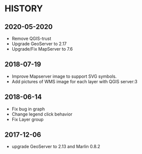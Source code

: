 # HISTORY

## 2020-05-2020

* Remove QGIS-trust
* Upgrade GeoServer to 2.17
* Upgrade/Fix MapServer to 7.6

## 2018-07-19

* Improve Mapserver image to support SVG symbols.
* Add pictures of WMS image for each layer with QGIS server:3

## 2018-06-14

* Fix bug in graph
* Change legend click behavior
* Fix Layer group

## 2017-12-06

* upgrade GeoServer to 2.13 and Marlin 0.8.2

